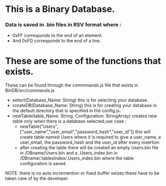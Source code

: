 <h1>This is a Binary Database.</h1>
<h3>Data is saved in .bin files in RSV format where :</h3>

 - 0xFF corresponds to the end of an element.
 - And 0xFD corresponds to the end of a line.

<h1>These are some of the functions that exists.</h1>
These can be found through the commmands.js file that exists in BinDB/src/commands.js

- select(Database_Name: String) this is for selecting your database.
- createDB(Database_Name: String) this is for creating your database in the default directory that is specified in the config.js.
- newTable(table_Name: String, Configuration: StringArray) creates new table only when there is a database selected,use case :
  - newTable("Users", ["user_name","user_email","password_hash","user_id"]) this will create table named Users where it is required to give a user_name, a user_email, the password_hash and the user_id after every insertion
  - after creating the table there will be created an empty Users.bin file in /DBname/Users.bin and a .Users_index.bin in /DBname/.tablesIndex/.Users_index.bin where the table configuration is saved.

NOTE: there is no auto incremention or fixed buffer seizes these have to be taken care of by the developer.
